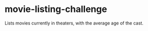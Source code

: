 movie-listing-challenge
=======================

Lists movies currently in theaters, with the average age of the cast.
